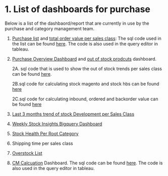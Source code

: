 # 1. List of dashboards for purchase

Below is a list of the dashbaord/report that are currently in use by the purchase and category management team. 

1. [Purchase list](https://dub01.online.tableau.com/#/site/hblonlinesite/views/Purchase_list/product_list?:iid=3) and [total order value per sales class](https://dub01.online.tableau.com/#/site/hblonlinesite/views/Purchase_list/product_list?:iid=2): The sql code used in the list can be found [here](https://github.com/jahidrazan/Codes/blob/main/purchase_list.sql). The code is also used in the query editor in tableau. 


2. [Purchase Overview Dashboard](https://dub01.online.tableau.com/#/site/hblonlinesite/views/purchase_overview_dashboard/PurchaseOverview?:iid=1) and [out of stock prodcuts](https://dub01.online.tableau.com/#/site/hblonlinesite/views/purchase_overview_dashboard/PurchaseOverview?:iid=1) dashboard. 



      2A. sql code that is used to show the out of stock trends per sales class can be found [here](https://github.com/jahidrazan/Codes/blob/main/Purchase%20Overview%20Dashboard_code_to_calculate_out_of_stock_percentage.sql). 
        
      2B.sql code for calculating stock magento and stock hbs can be found [here](https://github.com/jahidrazan/Codes/blob/main/sql%20code%20for%20calculating%20stock%20magento%20and%20stock%20hbs.sql)
        
      2C.sql code for calculating inbound, ordered and backorder value can be found [here](https://github.com/jahidrazan/Codes/blob/main/sql%20code%20for%20calculating%20the%20value%20of%20inbound%2C%20ordered%20and%20backorder%20value.sql)
        
        
        


3. [Last 3 months trend of stock Development per Sales Class](https://dub01.online.tableau.com/#/site/hblonlinesite/views/StockDevlopmentPerSalesClass/StockTrendDashboard?:iid=1)

4. [Weekly Stock Insights Bigquery Dashboard](https://lookerstudio.google.com/reporting/83a55b9f-dcd2-4342-b6c1-863cbc5021f8/page/tNy8B)

5. [Stock Health Per Root Category](https://dub01.online.tableau.com/#/site/hblonlinesite/views/Product_Stock_Inventory_with_Last28_Days_Sales/DashboardTotalValuePerRCANDSALESCLASS?:iid=1)

6. Shipping time per sales class

7. [Overstock List](https://dub01.online.tableau.com/#/site/hblonlinesite/views/Overstockproductlistallproducts/OVERSTOCK_LIST?:iid=2)


8. [CM Calcuation](https://dub01.online.tableau.com/#/site/hblonlinesite/views/CM_Calculation_including_Amazon/Cost_Dashboard?:iid=1) Dashboard. The sql code can be found [here](https://github.com/jahidrazan/Codes/blob/main/CM_calculation.sql). The code is also used in the query editor in tableau. 
